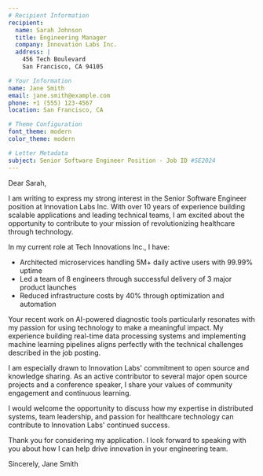 ```yaml
---
# Recipient Information
recipient:
  name: Sarah Johnson
  title: Engineering Manager
  company: Innovation Labs Inc.
  address: |
    456 Tech Boulevard
    San Francisco, CA 94105

# Your Information
name: Jane Smith
email: jane.smith@example.com
phone: +1 (555) 123-4567
location: San Francisco, CA

# Theme Configuration
font_theme: modern
color_theme: modern

# Letter Metadata
subject: Senior Software Engineer Position - Job ID #SE2024
---
```


Dear Sarah,

I am writing to express my strong interest in the Senior Software Engineer position at Innovation Labs Inc. With over 10 years of experience building scalable applications and leading technical teams, I am excited about the opportunity to contribute to your mission of revolutionizing healthcare through technology.

In my current role at Tech Innovations Inc., I have:
- Architected microservices handling 5M+ daily active users with 99.99% uptime
- Led a team of 8 engineers through successful delivery of 3 major product launches
- Reduced infrastructure costs by 40% through optimization and automation

Your recent work on AI-powered diagnostic tools particularly resonates with my passion for using technology to make a meaningful impact. My experience building real-time data processing systems and implementing machine learning pipelines aligns perfectly with the technical challenges described in the job posting.

I am especially drawn to Innovation Labs' commitment to open source and knowledge sharing. As an active contributor to several major open source projects and a conference speaker, I share your values of community engagement and continuous learning.

I would welcome the opportunity to discuss how my expertise in distributed systems, team leadership, and passion for healthcare technology can contribute to Innovation Labs' continued success.

Thank you for considering my application. I look forward to speaking with you about how I can help drive innovation in your engineering team.

Sincerely,
Jane Smith
